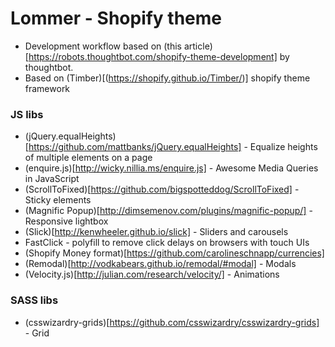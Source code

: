 # Lommer - Shopify theme

* Development workflow based on (this article)[https://robots.thoughtbot.com/shopify-theme-development] by thoughtbot.
* Based on (Timber)[(https://shopify.github.io/Timber/)] shopify theme framework

### JS libs
* (jQuery.equalHeights)[https://github.com/mattbanks/jQuery.equalHeights] - Equalize heights of multiple elements on a page
* (enquire.js)[http://wicky.nillia.ms/enquire.js] - Awesome Media Queries in JavaScript
* (ScrollToFixed)[https://github.com/bigspotteddog/ScrollToFixed] - Sticky elements
* (Magnific Popup)[http://dimsemenov.com/plugins/magnific-popup/] - Responsive lightbox
* (Slick)[http://kenwheeler.github.io/slick] - Sliders and carousels
* FastClick - polyfill to remove click delays on browsers with touch UIs
* (Shopify Money format)[https://github.com/carolineschnapp/currencies]
* (Remodal)[http://vodkabears.github.io/remodal/#modal] - Modals
* (Velocity.js)[http://julian.com/research/velocity/] - Animations

### SASS libs
* (csswizardry-grids)[https://github.com/csswizardry/csswizardry-grids] - Grid